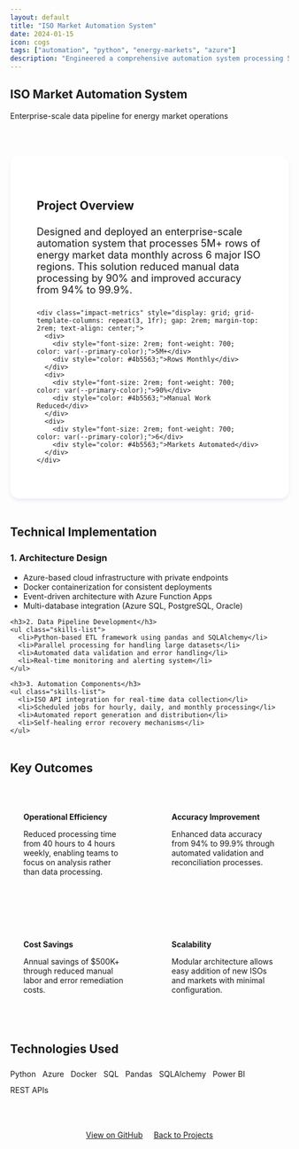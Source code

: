 ```yaml
---
layout: default
title: "ISO Market Automation System"
date: 2024-01-15
icon: cogs
tags: ["automation", "python", "energy-markets", "azure"]
description: "Engineered a comprehensive automation system processing 5M+ rows monthly across 6 ISO markets, reducing manual work by 90%."
---
```


<section class="page-header">
  <h1>ISO Market Automation System</h1>
  <p>Enterprise-scale data pipeline for energy market operations</p>
</section>

<div class="container" style="max-width: 900px; margin: 4rem auto;">
  <div class="project-overview" style="background: white; padding: 3rem; border-radius: 1rem; box-shadow: 0 4px 6px rgba(124, 58, 237, 0.1); margin-bottom: 3rem;">
    <h2 style="color: var(--secondary-color); margin-bottom: 1.5rem;">Project Overview</h2>
    <p style="font-size: 1.125rem; margin-bottom: 1.5rem;">Designed and deployed an enterprise-scale automation system that processes 5M+ rows of energy market data monthly across 6 major ISO regions. This solution reduced manual data processing by 90% and improved accuracy from 94% to 99.9%.</p>
    
    <div class="impact-metrics" style="display: grid; grid-template-columns: repeat(3, 1fr); gap: 2rem; margin-top: 2rem; text-align: center;">
      <div>
        <div style="font-size: 2rem; font-weight: 700; color: var(--primary-color);">5M+</div>
        <div style="color: #4b5563;">Rows Monthly</div>
      </div>
      <div>
        <div style="font-size: 2rem; font-weight: 700; color: var(--primary-color);">90%</div>
        <div style="color: #4b5563;">Manual Work Reduced</div>
      </div>
      <div>
        <div style="font-size: 2rem; font-weight: 700; color: var(--primary-color);">6</div>
        <div style="color: #4b5563;">Markets Automated</div>
      </div>
    </div>
  </div>

  <h2 style="color: var(--secondary-color); margin: 3rem 0 1.5rem;">Technical Implementation</h2>
  
  <div class="implementation-section">
    <h3>1. Architecture Design</h3>
    <ul class="skills-list">
      <li>Azure-based cloud infrastructure with private endpoints</li>
      <li>Docker containerization for consistent deployments</li>
      <li>Event-driven architecture with Azure Function Apps</li>
      <li>Multi-database integration (Azure SQL, PostgreSQL, Oracle)</li>
    </ul>

    <h3>2. Data Pipeline Development</h3>
    <ul class="skills-list">
      <li>Python-based ETL framework using pandas and SQLAlchemy</li>
      <li>Parallel processing for handling large datasets</li>
      <li>Automated data validation and error handling</li>
      <li>Real-time monitoring and alerting system</li>
    </ul>

    <h3>3. Automation Components</h3>
    <ul class="skills-list">
      <li>ISO API integration for real-time data collection</li>
      <li>Scheduled jobs for hourly, daily, and monthly processing</li>
      <li>Automated report generation and distribution</li>
      <li>Self-healing error recovery mechanisms</li>
    </ul>
  </div>

  <h2 style="color: var(--secondary-color); margin: 3rem 0 1.5rem;">Key Outcomes</h2>
  <div class="outcomes-grid" style="display: grid; grid-template-columns: repeat(2, 1fr); gap: 2rem;">
    <div class="outcome-card" style="background: var(--light-purple); padding: 1.5rem; border-radius: 0.75rem;">
      <h4 style="color: var(--primary-color); margin-bottom: 0.75rem;">Operational Efficiency</h4>
      <p>Reduced processing time from 40 hours to 4 hours weekly, enabling teams to focus on analysis rather than data processing.</p>
    </div>
    <div class="outcome-card" style="background: var(--light-purple); padding: 1.5rem; border-radius: 0.75rem;">
      <h4 style="color: var(--primary-color); margin-bottom: 0.75rem;">Accuracy Improvement</h4>
      <p>Enhanced data accuracy from 94% to 99.9% through automated validation and reconciliation processes.</p>
    </div>
    <div class="outcome-card" style="background: var(--light-purple); padding: 1.5rem; border-radius: 0.75rem;">
      <h4 style="color: var(--primary-color); margin-bottom: 0.75rem;">Cost Savings</h4>
      <p>Annual savings of $500K+ through reduced manual labor and error remediation costs.</p>
    </div>
    <div class="outcome-card" style="background: var(--light-purple); padding: 1.5rem; border-radius: 0.75rem;">
      <h4 style="color: var(--primary-color); margin-bottom: 0.75rem;">Scalability</h4>
      <p>Modular architecture allows easy addition of new ISOs and markets with minimal configuration.</p>
    </div>
  </div>

  <h2 style="color: var(--secondary-color); margin: 3rem 0 1.5rem;">Technologies Used</h2>
  <div style="display: flex; flex-wrap: wrap; gap: 0.75rem; margin-bottom: 2rem;">
    <span class="badge">Python</span>
    <span class="badge">Azure</span>
    <span class="badge">Docker</span>
    <span class="badge">SQL</span>
    <span class="badge">Pandas</span>
    <span class="badge">SQLAlchemy</span>
    <span class="badge">Power BI</span>
    <span class="badge">REST APIs</span>
  </div>

  <div style="text-align: center; margin-top: 4rem;">
    <a href="https://github.com/tyler-sims/iso-automation-system" class="btn btn-primary" style="margin-right: 1rem;">View on GitHub</a>
    <a href="{{ '/projects/' | relative_url }}" class="btn btn-secondary">Back to Projects</a>
  </div>
</div>